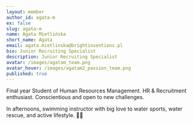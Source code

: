 ```yaml
---
layout: member
author_id: agata-m
ex: false
slug: agata-m
name: Agata Mietlińska
short_name: Agata
email: agata.mietlinska@brightinventions.pl
bio: Junior Recruiting Specialist
description: Junior Recruiting Specialist
avatar: /images/agatam_team.png
avatar_hover: /images/agatam2_passion_team.png
published: true
---
```

Final year Student of Human Resources Management. HR & Recruitment enthusiast. Conscientious and open to new challenges. 

In afternoons, swimming instructor with big love to water sports, water rescue, and active lifestyle. 🏊‍♀️